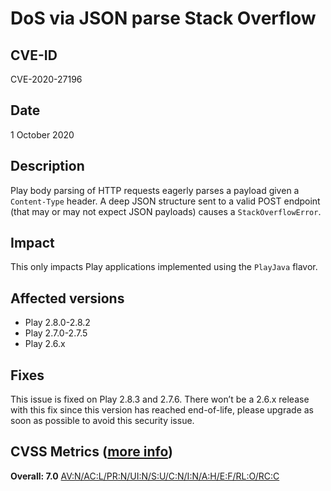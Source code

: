 # DoS via JSON parse Stack Overflow

## CVE-ID

CVE-2020-27196

## Date

1 October 2020

## Description

Play body parsing of HTTP requests eagerly parses a payload given a `Content-Type` header. A deep JSON structure sent to a valid POST endpoint (that may or may not expect JSON payloads) causes a `StackOverflowError`.

## Impact

This only impacts Play applications implemented using the `PlayJava` flavor.

## Affected versions

- Play 2.8.0-2.8.2
- Play 2.7.0-2.7.5
- Play 2.6.x

## Fixes

This issue is fixed on Play 2.8.3 and 2.7.6. There won’t be a 2.6.x release with this fix since this version has reached end-of-life, please
 upgrade as soon as possible to avoid this security issue.

## CVSS Metrics ([more info](https://www.first.org/cvss/user-guide))

**Overall: 7.0**
[AV:N/AC:L/PR:N/UI:N/S:U/C:N/I:N/A:H/E:F/RL:O/RC:C](https://nvd.nist.gov/vuln-metrics/cvss/v3-calculator?vector=AV:N/AC:L/PR:N/UI:N/S:U/C:N/I:N/A:H/E:F/RL:O/RC:C&version=3.1)
